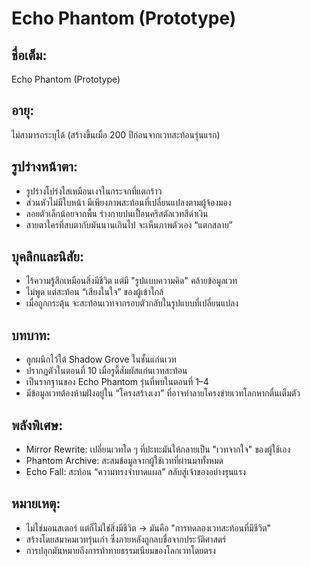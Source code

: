# Echo Phantom (Prototype)

## ชื่อเต็ม:
Echo Phantom (Prototype)

## อายุ:
ไม่สามารถระบุได้ (สร้างขึ้นเมื่อ 200 ปีก่อนจากเวทสะท้อนรุ่นแรก)

## รูปร่างหน้าตา:
- รูปร่างโปร่งใสเหมือนเงาในกระจกที่แตกร้าว  
- ส่วนหัวไม่มีใบหน้า มีเพียงภาพสะท้อนที่เปลี่ยนแปลงตามผู้จ้องมอง  
- ลอยตัวเล็กน้อยจากพื้น ร่างกายปนเปื้อนคริสตัลเวทสีดำเงิน  
- สายตาใครที่สบตากับมันนานเกินไป จะเห็นภาพตัวเอง “แตกสลาย”

## บุคลิกและนิสัย:
- ไร้ความรู้สึกเหมือนสิ่งมีชีวิต แต่มี "รูปแบบความคิด" คล้ายข้อมูลเวท  
- ไม่พูด แต่สะท้อน “เสียงในใจ” ของผู้เข้าใกล้  
- เมื่อถูกกระตุ้น จะสะท้อนเวทจากรอบตัวกลับในรูปแบบที่เปลี่ยนแปลง

## บทบาท:
- ถูกผนึกไว้ใต้ Shadow Grove ในชั้นแก่นเวท  
- ปรากฏตัวในตอนที่ 10 เมื่อรูดี้สัมผัสแก่นเวทสะท้อน  
- เป็นรากฐานของ Echo Phantom รุ่นที่พบในตอนที่ 1–4  
- มีข้อมูลเวทต้องห้ามฝังอยู่ใน “โครงสร้างเงา” ที่อาจทำลายโครงข่ายเวทโลกหากตื่นเต็มตัว

## พลังพิเศษ:
- Mirror Rewrite: เปลี่ยนเวทใด ๆ ที่ปะทะมันให้กลายเป็น "เวทจากใจ" ของผู้ใช้เอง  
- Phantom Archive: สะสมข้อมูลจากผู้ใช้เวทที่ผ่านมาทั้งหมด  
- Echo Fall: สะท้อน “ความทรงจำบาดแผล” กลับสู่เจ้าของอย่างรุนแรง

## หมายเหตุ:
- ไม่ใช่มอนสเตอร์ แต่ก็ไม่ใช่สิ่งมีชีวิต → มันคือ "การทดลองเวทสะท้อนที่มีชีวิต"  
- สร้างโดยสมาคมเวทรุ่นเก่า ซึ่งภายหลังถูกลบชื่อจากประวัติศาสตร์  
- การปลุกมันหมายถึงการท้าทายธรรมเนียมของโลกเวทโดยตรง
